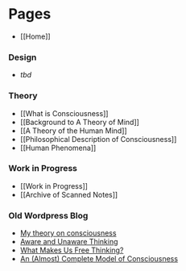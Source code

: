 # Pages
* [[Home]]

### Design
* _tbd_

### Theory
* [[What is Consciousness]]
* [[Background to A Theory of Mind]]
* [[A Theory of the Human Mind]]
* [[Philosophical Description of Consciousness]]
* [[Human Phenomena]]

### Work in Progress
* [[Work in Progress]]
* [[Archive of Scanned Notes]]

### Old Wordpress Blog
* [My theory on consciousness](https://hometechnician.wordpress.com/2014/07/18/my-theory-on-consciousness/)
* [Aware and Unaware Thinking](https://hometechnician.wordpress.com/2014/07/21/aware-and-unaware-thinking/)
* [What Makes Us Free Thinking?](https://hometechnician.wordpress.com/2014/07/21/what-makes-us-free-thinking/)
* [An (Almost) Complete Model of Consciousness](https://hometechnician.wordpress.com/2016/02/02/an-almost-complete-model-of-consciousness/)